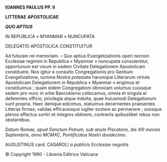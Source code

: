 **IOANNES PAULUS PP. II**

**LITTERAE** **APOSTOLICAE**

***QUO APTIUS***

IN REPUBLICA « MYANMAR » NUNCUPATA

DELEGATIO APOSTOLICA CONSTITUITUR

Ad futuram rei memoriam. – Quo aptius Evangelizationis operi necnon Ecclesiae regimini in Republica « Myanmar » nuncupata consuleretur, opportunum est visum in eadem Civitate Delegationem Apostolicam constituere. Nos igitur e consulto Congregationis pro Gentium Evangelizatione, summa Nostra potestate harumque Litterarum virtute Apostolicam Delegationem in Republica « Myanmar » erigimus et constituimus ; quam eidem Congregationi obnoxiam volumus cuiusque sedem pro nunc in urbe Bancokiensi collocamus, omnia et singula ei deferentes officio, privilegia atque indulta, quae huiusmodi Delegationum sunt propria. Haec denique edicimus, statuimus decernentes praesentes Litteras firmas, validas efficacesque iugiter exstare ac permanere ; suosque plenos effectus sortiri et integros obtinere, contrariis quibuslibet rebus non obstantibus.

*Datum Romae, apud Sanctum Petrum, sub anulo Piscatoris, die XIII mensis Septembris, anno MCMXC, Pontificatus Nostri duodecimo.*

AUGUSTINUS card. CASAROLI *a publicis Ecclesiae negotiis*

© Copyright 1990 - Libreria Editrice Vaticana
